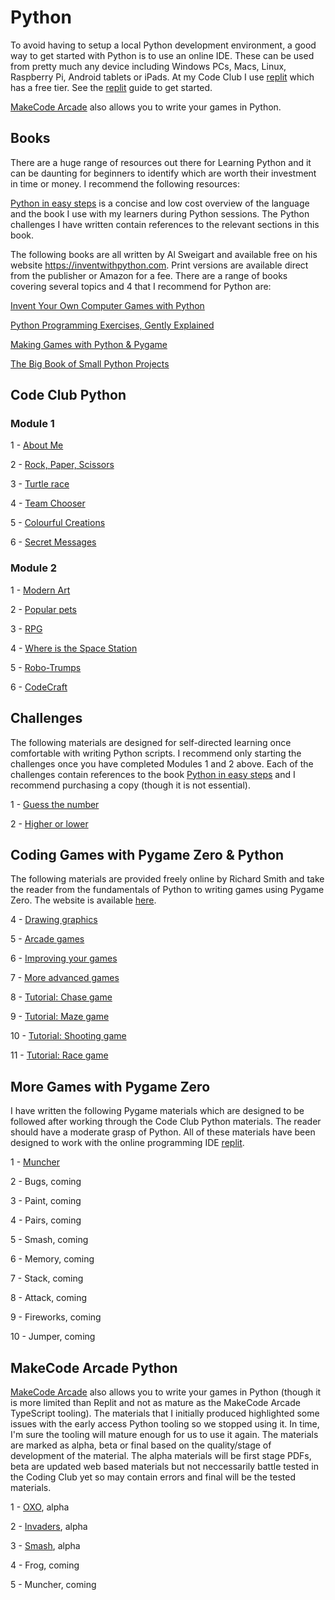 # Python

To avoid having to setup a local Python development environment, a good way to
get started with Python is to use an online IDE. These can be used from pretty
much any device including Windows PCs, Macs, Linux, Raspberry Pi, Android tablets
or iPads. At my Code Club I use [replit](https://replit.com/) which has a free tier.
See the [replit](replit.md) guide to get started.

[MakeCode Arcade](https://arcade.makecode.com/) also allows you to write your games
in Python.

## Books

There are a huge range of resources out there for Learning Python and it can be daunting
for beginners to identify which are worth their investment in time or money. I recommend
the following resources:

[Python in easy steps](https://www.amazon.co.uk/Python-easy-steps-2nd-covers/dp/1840788127) is a concise and low cost overview of the language and the book
I use with my learners during Python sessions. The Python challenges I have written contain 
references to the relevant sections in this book.

The following books are all written by Al Sweigart and available free on his website https://inventwithpython.com.
Print versions are available direct from the publisher or Amazon for a fee. There are a range of books covering
several topics and 4 that I recommend for Python are:

[Invent Your Own Computer Games with Python](https://inventwithpython.com/invent4thed/)

[Python Programming Exercises, Gently Explained](https://inventwithpython.com/pythongently/)

[Making Games with Python & Pygame](https://inventwithpython.com/pygame/)

[The Big Book of Small Python Projects](https://inventwithpython.com/bigbookpython/)

## Code Club Python

### Module 1

1 - [About Me](https://projects.raspberrypi.org/en/projects/about-me)

2 - [Rock, Paper, Scissors](https://projects.raspberrypi.org/en/projects/rock-paper-scissors)

3 - [Turtle race](https://projects.raspberrypi.org/en/projects/turtle-race)

4 - [Team Chooser](https://projects.raspberrypi.org/en/projects/team-chooser)

5 - [Colourful Creations](https://projects.raspberrypi.org/en/projects/colourful-creations)

6 - [Secret Messages](https://projects.raspberrypi.org/en/projects/secret-messages)

### Module 2

1 - [Modern Art](https://projects.raspberrypi.org/en/projects/modern-art)

2 - [Popular pets](https://projects.raspberrypi.org/en/projects/popular-pets)

3 - [RPG](https://projects.raspberrypi.org/en/projects/rpg)

4 - [Where is the Space Station](https://projects.raspberrypi.org/en/projects/where-is-the-space-station)

5 - [Robo-Trumps](https://projects.raspberrypi.org/en/projects/robo-trumps)

6 - [CodeCraft](https://projects.raspberrypi.org/en/projects/codecraft)

## Challenges

The following materials are designed for self-directed learning once comfortable with writing Python
scripts. I recommend only starting the challenges once you have completed Modules 1 and 2 above. Each
of the challenges contain references to the book [Python in easy steps](https://www.amazon.co.uk/Python-easy-steps-2nd-covers/dp/1840788127) and I recommend purchasing a copy (though it is not essential).

1 - [Guess the number](python/challenges/guess_the_number.md)

2 - [Higher or lower](python/challenges/higher_or_lower.md)

## Coding Games with Pygame Zero & Python

The following materials are provided freely online by Richard Smith and take the reader
from the fundamentals of Python to writing games using Pygame Zero. The website is
available [here](https://electronstudio.github.io/pygame-zero-book/README.html).

4 - [Drawing graphics](https://electronstudio.github.io/pygame-zero-book/chapters/graphics.html)

5 - [Arcade games](https://electronstudio.github.io/pygame-zero-book/chapters/simple_games.html)

6 - [Improving your games](https://electronstudio.github.io/pygame-zero-book/chapters/more_graphics.html)

7 - [More advanced games](https://electronstudio.github.io/pygame-zero-book/chapters/more_games.html)

8 - [Tutorial: Chase game](https://electronstudio.github.io/pygame-zero-book/chapters/chase.html)

9 - [Tutorial: Maze game](https://electronstudio.github.io/pygame-zero-book/chapters/maze.html)

10 - [Tutorial: Shooting game](https://electronstudio.github.io/pygame-zero-book/chapters/shooter.html)

11 - [Tutorial: Race game](https://electronstudio.github.io/pygame-zero-book/chapters/race.html)

## More Games with Pygame Zero

I have written the following Pygame materials which are designed to be followed after
working through the Code Club Python materials. The reader should have a moderate grasp
of Python. All of these materials have been designed to work with the online programming
IDE [replit](https://replit.com/).

1 - [Muncher](python/pygame/muncher.md)

2 - Bugs, coming

3 - Paint, coming

4 - Pairs, coming

5 - Smash, coming

6 - Memory, coming

7 - Stack, coming

8 - Attack, coming

9 - Fireworks, coming

10 - Jumper, coming

## MakeCode Arcade Python

[MakeCode Arcade](https://arcade.makecode.com/) also allows you to write your games
in Python (though it is more limited than Replit and not as mature as the MakeCode
Arcade TypeScript tooling). The materials that I initially produced highlighted some
issues with the early access Python tooling so we stopped using it. In time, I'm sure
the tooling will mature enough for us to use it again. The materials are marked as
alpha, beta or final based on the quality/stage of development of the material. The
alpha materials will be first stage PDFs, beta are updated web based materials but not
neccessarily battle tested in the Coding Club yet so may contain errors and final will
be the tested materials.

1 - [OXO](img/arcade/python/1-oxo-python.pdf), alpha

2 - [Invaders](img/arcade/python/2-invaders-python.pdf), alpha

3 - [Smash](img/arcade/python/3-smash-python.pdf), alpha

4 - Frog, coming

5 - Muncher, coming
